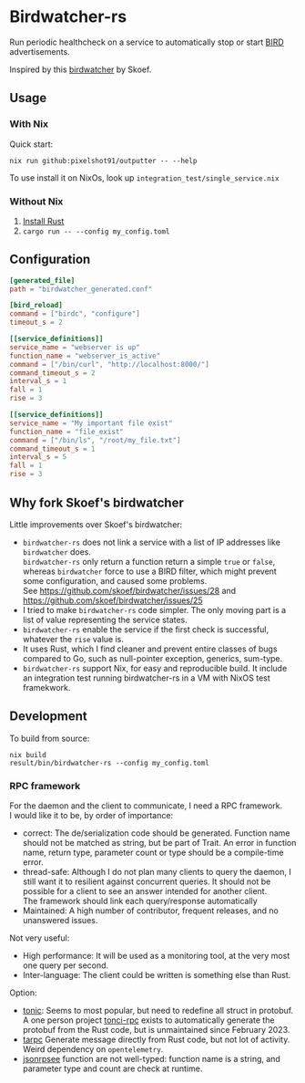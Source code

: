 # Birdwatcher-rs

Run periodic healthcheck on a service to automatically stop or start [BIRD](https://bird.network.cz/) advertisements.

Inspired by this [birdwatcher](https://github.com/skoef/birdwatcher) by Skoef.

## Usage

### With Nix
Quick start:
```
nix run github:pixelshot91/outputter -- --help
```

To use install it on NixOs, look up `integration_test/single_service.nix`


### Without Nix
1. [Install Rust](https://www.rust-lang.org/tools/install)
2. `cargo run -- --config my_config.toml`

## Configuration

```toml
[generated_file]
path = "birdwatcher_generated.conf"

[bird_reload]
command = ["birdc", "configure"]
timeout_s = 2

[[service_definitions]]
service_name = "webserver is up"
function_name = "webserver_is_active"
command = ["/bin/curl", "http://localhost:8000/"]
command_timeout_s = 2
interval_s = 1
fall = 1
rise = 3

[[service_definitions]]
service_name = "My important file exist"
function_name = "file_exist"
command = ["/bin/ls", "/root/my_file.txt"]
command_timeout_s = 1
interval_s = 5
fall = 1
rise = 3
```

## Why fork Skoef's birdwatcher

Little improvements over Skoef's birdwatcher:
  - `birdwatcher-rs` does not link a service with a list of IP addresses like `birdwatcher` does.  
  `birdwatcher-rs` only return a function return a simple `true` or `false`, whereas `birdwatcher` force to use a BIRD filter, which might prevent some configuration, and caused some problems.  
  See https://github.com/skoef/birdwatcher/issues/28 and https://github.com/skoef/birdwatcher/issues/25
  - I tried to make `birdwatcher-rs` code simpler. The only moving part is a list of value representing the service states.
  - `birdwatcher-rs` enable the service if the first check is successful, whatever the `rise` value is.
  - It uses Rust, which I find cleaner and prevent entire classes of bugs compared to Go, such as null-pointer exception, generics, sum-type.
  - `birdwatcher-rs` support Nix, for easy and reproducible build. It include an integration test running birdwatcher-rs in a VM with NixOS test framekwork.

## Development
To build from source:
```
nix build
result/bin/birdwatcher-rs --config my_config.toml
```

### RPC framework
For the daemon and the client to communicate, I need a RPC framework.  
I would like it to be, by order of importance:
- correct: The de/serialization code should be generated. Function name should not be matched as string, but be part of Trait. An error in function name, return type, parameter count or type should be a compile-time error.
- thread-safe: Although I do not plan many clients to query the daemon, I still want it to resilient against concurrent queries. It should not be possible for a client to see an answer intended for another client.  
  The framework should link each query/response automatically
- Maintained: A high number of contributor, frequent releases, and no unanswered issues.

Not very useful:
- High performance: It will be used as a monitoring tool, at the very most one query per second.
- Inter-language: The client could be written is something else than Rust.

Option:
- [tonic](https://github.com/hyperium/tonic): Seems to most popular, but need to redefine all struct in protobuf. A one person project [tonci-rpc](https://github.com/adamrk/tonic-rpc) exists to automatically generate the protobuf from the Rust code, but is unmaintained since February 2023.
- [tarpc](https://github.com/google/tarpc) Generate message directly from Rust code, but not lot of activity. Weird dependency on `opentelemetry`.
- [jsonrpsee](https://github.com/paritytech/jsonrpsee) function are not well-typed: function name is a string, and parameter type and count are check at runtime.